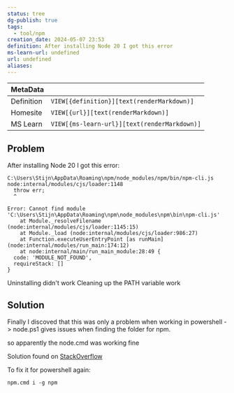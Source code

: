 ```yaml
---
status: tree
dg-publish: true
tags:
  - tool/npm
creation_date: 2024-05-07 23:53
definition: After installing Node 20 I got this error
ms-learn-url: undefined
url: undefined
aliases:
---
```


| MetaData   |                                              |
| ---------- | -------------------------------------------- |
| Definition | `VIEW[{definition}][text(renderMarkdown)]`   |
| Homesite   | `VIEW[{url}][text(renderMarkdown)]`          |
| MS Learn   | `VIEW[{ms-learn-url}][text(renderMarkdown)]` |
## Problem

After installing Node 20 I got this error:

```
C:\Users\Stijn\AppData\Roaming\npm/node_modules/npm/bin/npm-cli.js
node:internal/modules/cjs/loader:1148
  throw err;
  ^

Error: Cannot find module 'C:\Users\Stijn\AppData\Roaming\npm\node_modules\npm\bin\npm-cli.js'
    at Module._resolveFilename (node:internal/modules/cjs/loader:1145:15)
    at Module._load (node:internal/modules/cjs/loader:986:27)
    at Function.executeUserEntryPoint [as runMain] (node:internal/modules/run_main:174:12)
    at node:internal/main/run_main_module:28:49 {
  code: 'MODULE_NOT_FOUND',
  requireStack: []
}
```

Uninstalling didn't work 
Cleaning up the PATH variable work

## Solution

Finally I discoved that this was only a problem when working in powershell -> node.ps1 gives issues when finding the folder for npm.

so apparently the node.cmd was working fine

Solution found on [StackOverflow](https://www.reddit.com/r/node/comments/1cfe2ub/comment/l1uiziw/?utm_source=share&utm_medium=web3x&utm_name=web3xcss&utm_term=1&utm_content=share_button)

To fix it for powershell again:

```
npm.cmd i -g npm
```



